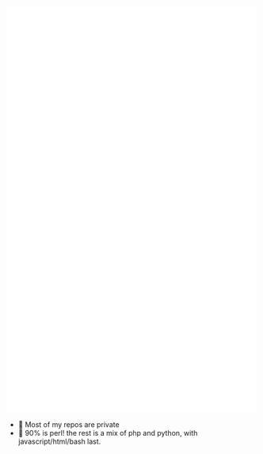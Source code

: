 <picture>
  <img src="/github-metrics.svg" alt="Metrics">
</picture>

- 🔭 Most of my repos are private
- 🌱 90% is perl! the rest is a mix of php and python, with javascript/html/bash last.


<!--
**ravnx/ravnx** is a ✨ _special_ ✨ repository because its `README.md` (this file) appears on your GitHub profile.

Here are some ideas to get you started:

- 🔭 I’m currently working on ...
- 🌱 I’m currently learning ...
- 👯 I’m looking to collaborate on ...
- 🤔 I’m looking for help with ...
- 💬 Ask me about ...
- 📫 How to reach me: ...
- 😄 Pronouns: ...
- ⚡ Fun fact: ...
-->
